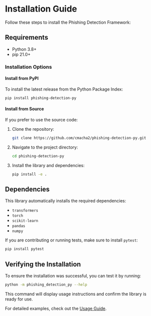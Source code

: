 # Installation Guide

Follow these steps to install the Phishing Detection Framework:

## Requirements
- Python 3.8+
- pip 21.0+

### Installation Options

#### Install from PyPI
To install the latest release from the Python Package Index:
```bash
pip install phishing-detection-py
```

#### Install from Source
If you prefer to use the source code:

1. Clone the repository:
    ```bash
    git clone https://github.com/cmacha2/phishing-detection-py.git
    ```
2. Navigate to the project directory:
    ```bash
    cd phishing-detection-py
    ```
3. Install the library and dependencies:
    ```bash
    pip install -e .
    ```

## Dependencies
This library automatically installs the required dependencies:
- `transformers`
- `torch`
- `scikit-learn`
- `pandas`
- `numpy`

If you are contributing or running tests, make sure to install `pytest`:
```bash
pip install pytest
```

## Verifying the Installation
To ensure the installation was successful, you can test it by running:

```bash
python -m phishing_detection_py --help
```
This command will display usage instructions and confirm the library is ready for use.

For detailed examples, check out the [Usage Guide](usage.md).
